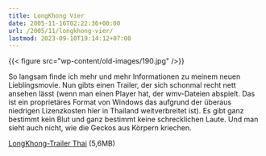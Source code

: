 ```yaml
---
title: LongKhong Vier
date: 2005-11-16T02:22:36+00:00
url: /2005/11/longkhong-vier/
lastmod: 2023-09-10T19:14:12+07:00
---
```

{{< figure src="wp-content/old-images/190.jpg" />}}

So langsam finde ich mehr und mehr Informationen zu meinem neuen Lieblingsmovie. Nun gibts einen Trailer, der sich schonmal recht nett ansehen lässt (wenn man einen Player hat, der wmv-Dateien abspielt. Das ist ein proprietäres Format von Windows das aufgrund der überaus niedrigen Lizenzkosten hier in Thailand weitverbreitet ist). Es gibt ganz bestimmt kein Blut und ganz bestimmt keine schrecklichen Laute. Und man sieht auch nicht, wie die Geckos aus Körpern kriechen.

[LongKhong-Trailer Thai][1] (5,6MB)

 [1]: /files/Trailer_ArtOFTheDevil2_Thai.zip
